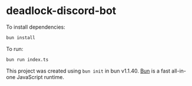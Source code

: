 # deadlock-discord-bot

To install dependencies:

```bash
bun install
```

To run:

```bash
bun run index.ts
```

This project was created using `bun init` in bun v1.1.40. [Bun](https://bun.sh) is a fast all-in-one JavaScript runtime.
